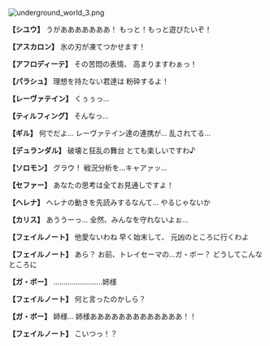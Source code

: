 
![underground_world_3.png](../images/backgrounds/underground_world_3.png)

**【シユウ】**
うがあああああああ！
もっと！もっと遊びたいぞ！

**【アスカロン】**
氷の刃が凍てつかせます！

**【アフロディーテ】**
その苦悶の表情、
高まりますわぁっ！

**【パラシュ】**
理想を持たない君達は
粉砕するよ！

**【レーヴァテイン】**
くぅぅっ…

**【ティルフィング】**
そんなっ…

**【ギル】**
何でだよ…
レーヴァテイン達の連携が…
乱されてる…

**【デュランダル】**
破壊と狂乱の舞台
とても楽しいですわ♪

**【ソロモン】**
グラウ！
戦況分析を…キャアァッ…

**【セファー】**
あなたの思考は全てお見通しですよ！

**【ヘレナ】**
ヘレナの動きを先読みするなんて…
やるじゃないか

**【カリス】**
あううーっ…
全然、みんなを守れないよぉ…

**【フェイルノート】**
他愛ないわね
早く始末して、
元凶のところに行くわよ

**【フェイルノート】**
あら？
お前、トレイセーマの…ガ・ボー？
どうしてこんなところに

**【ガ・ボー】**
……………………姉様

**【フェイルノート】**
何と言ったのかしら？

**【ガ・ボー】**
姉様…
姉様あああああああああああああ！！

**【フェイルノート】**
こいつっ！？